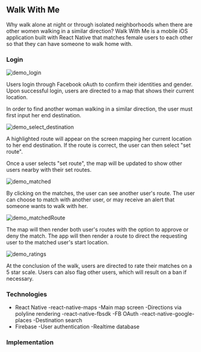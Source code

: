 ## Walk With Me

Why walk alone at night or through isolated neighborhoods when there are other women walking in a similar direction?  Walk With Me is a mobile iOS application built with React Native that matches female users to each other so that they can have someone to walk home with.

### Login

![demo_login](./docs/images/demo_login.png)

Users login through Facebook oAuth to confirm their identities and gender.  Upon successful login, users are directed to a map that shows their current location.

In order to find another woman walking in a similar direction, the user must first input her end destination.

![demo_select_destination](./docs/images/matchScreen.png)

A highlighted route will appear on the screen mapping her current location to her end destination.  If the route is correct, the user can then select "set route".

Once a user selects "set route", the map will be updated to show other users nearby with their set routes.

![demo_matched](./docs/images/matched.png)

By clicking on the matches, the user can see another user's route.  The user can choose to match with another user,
or may receive an alert that someone wants to walk with her.

![demo_matchedRoute](./docs/images/matchedRoute.png)

The map will then render both user's routes with the option to approve or deny the match.  The app will then render a route to direct the requesting user to the matched user's start location.

![demo_ratings](./docs/images/rating.png)

At the conclusion of the walk, users are directed to rate their matches on a 5 star scale.  Users can also flag other users, which will result on a ban if necessary.

### Technologies
  - React Native
    -react-native-maps
        -Main map screen
        -Directions via polyline rendering
    -react-native-fbsdk
        -FB OAuth
    -react-native-google-places
        -Destination search
  - Firebase
    -User authentication
    -Realtime database

### Implementation
